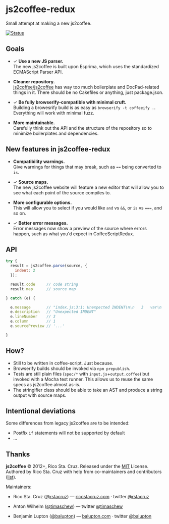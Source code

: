 # js2coffee-redux

Small attempt at making a new js2coffee.

[![Status](https://travis-ci.org/rstacruz/js2coffee-redux.svg?branch=master)](https://travis-ci.org/rstacruz/js2coffee-redux)  

## Goals

 * ✓ __Use a new JS parser.__<br>
   The new js2coffee is built upon Esprima, which uses the standardized 
   ECMAScript Parser API.

 * __Cleaner repository.__<br>
   [js2coffee/js2coffee] has way too much boilerplate and DocPad-related things 
   in it. There should be no Cakefiles or anything, just package.json.

 * ✓ __Be fully browserify-compatible with minimal cruft.__<br>
   Building a browesrify build is as easy as `browserify -t coffeeify .`.  
   Everything will work with minimal fuzz.

 * __More maintainable.__<br>
   Carefully think out the API and the structure of the repository so to 
   minimize boilerplates and dependencies.

## New features in js2coffee-redux

 - __Compatibility warnings.__<br>
   Give warnings for things that may break, such as `==` being converted to 
   `is`.
 
 - ✓ __Source maps.__<br>
   The new js2coffee website will feature a new editor that will allow you to 
   see what each point of the source compiles to.

 - __More configurable options.__<br>
   This will allow you to select if you would like `and` vs `&&`, or `is` vs
   `===`, and so on.

 - ✓ __Better error messages.__<br>
   Error messages now show a preview of the source where errors happen, such as 
   what you'd expect in CoffeeScriptRedux.

## API

```js
try {
  result = js2coffee.parse(source, {
    indent: 2
  });

  result.code     // code string
  result.map      // source map

} catch (e) {

  e.message       // "index.js:3:1: Unexpected INDENT\n\n   3   var\n   ---^"
  e.description   // "Unexpected INDENT"
  e.lineNumber    // 3
  e.column        // 1
  e.sourcePreview // '...'

}
```

## How?

 - Still to be written in coffee-script. Just because.
 - Browserify builds should be invoked via `npm prepublish`.
 - Tests are still plain files (`spec/*` with `input.js`+`output.coffee`)
   but invoked with a Mocha test runner. This allows us to reuse the same specs
   as js2coffee almost as-is.
 - The stringifier class should be able to take an AST and produce a string 
 output with source maps.

## Intentional deviations

Some differences from legacy js2coffee are to be intended:

 - Postfix `if` statements will not be supported by default
 - ...

[js2coffee/js2coffee]: https://github.com/js2coffee/js2coffee

## Thanks

**js2coffee** © 2012+, Rico Sta. Cruz. Released under the [MIT] License.<br>
Authored by Rico Sta. Cruz with help from co-maintainers and contributors ([list][contributors]).

Maintainers:

 * Rico Sta. Cruz ([@rstacruz](https://github.com/rstacruz)) —
   [ricostacruz.com](http://ricostacruz.com) · twitter [@rstacruz](https://twitter.com/rstacruz)

 * Anton Wilhelm ([@timaschew](https://github.com/timaschew)) — twitter [@timaschew](https://twitter.com/timaschew)

 * Benjamin Lupton ([@balupton](https://github.com/balupton)) —
   [balupton.com](http://balupton.com) · twitter [@balupton](https://twitter.com/balupton)

[MIT]: http://mit-license.org/
[contributors]: http://github.com/rstacruz/js2coffee/contributors
